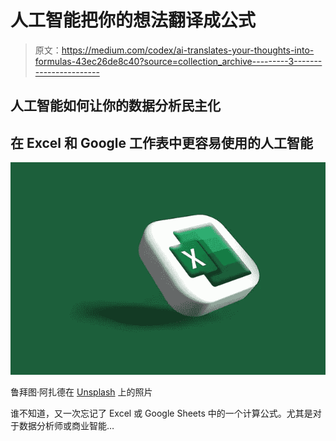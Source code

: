 # 人工智能把你的想法翻译成公式

> 原文：<https://medium.com/codex/ai-translates-your-thoughts-into-formulas-43ec26de8c40?source=collection_archive---------3----------------------->

## 人工智能如何让你的数据分析民主化

## 在 Excel 和 Google 工作表中更容易使用的人工智能

![](img/0009968621b96b3b8db47d759149bfd5.png)

鲁拜图·阿扎德在 [Unsplash](https://unsplash.com/?utm_source=unsplash&utm_medium=referral&utm_content=creditCopyText) 上的照片

谁不知道，又一次忘记了 Excel 或 Google Sheets 中的一个计算公式。尤其是对于数据分析师或商业智能…